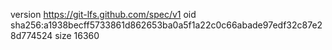 version https://git-lfs.github.com/spec/v1
oid sha256:a1938becff5733861d862653ba0a5f1a22c0c66abade97edf32c87e28d774524
size 16360

